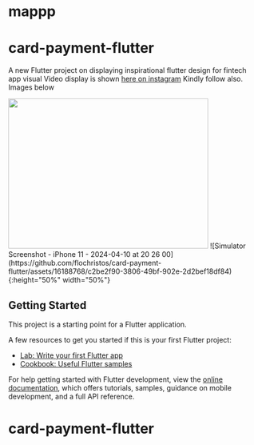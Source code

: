 # mappp
# card-payment-flutter

A new Flutter project on displaying inspirational flutter design for 
fintech app visual
Video display is shown <a href="https://www.instagram.com/reel/C5oe94vL_Xn/">here on instagram</a>
Kindly follow also.
Images below

<img src="https://github.com/flochristos/card-payment-flutter/assets/16188768/0b5c6dee-182f-4287-98fc-03898db289b2" width="400" height="300">
![Simulator Screenshot - iPhone 11 - 2024-04-10 at 20 26 00](https://github.com/flochristos/card-payment-flutter/assets/16188768/c2be2f90-3806-49bf-902e-2d2bef18df84){:height="50%" width="50%"}


## Getting Started

This project is a starting point for a Flutter application.

A few resources to get you started if this is your first Flutter project:

- [Lab: Write your first Flutter app](https://docs.flutter.dev/get-started/codelab)
- [Cookbook: Useful Flutter samples](https://docs.flutter.dev/cookbook)

For help getting started with Flutter development, view the
[online documentation](https://docs.flutter.dev/), which offers tutorials,
samples, guidance on mobile development, and a full API reference.
# card-payment-flutter
